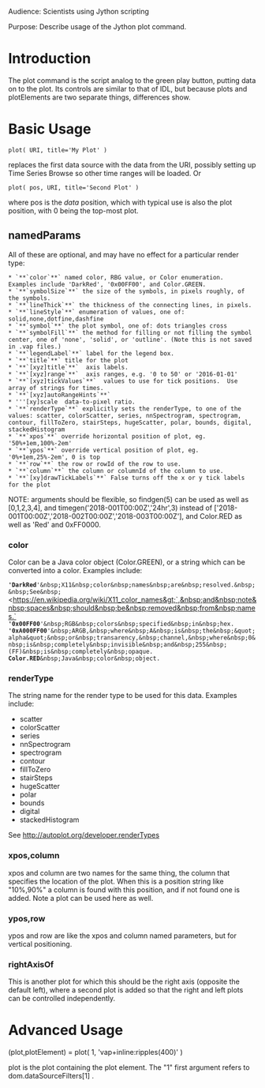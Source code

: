 Audience: Scientists using Jython scripting

Purpose: Describe usage of the Jython plot command.

# Introduction

The plot command is the script analog to the green play button, putting
data on to the plot. Its controls are similar to that of IDL, but
because plots and plotElements are two separate things, differences
show.

# Basic Usage

```
plot( URI, title='My Plot' )  
```

replaces the first data source with the data from the URI, possibly
setting up Time Series Browse so other time ranges will be loaded. Or

```
plot( pos, URI, title='Second Plot' )
```

where pos is the *data* position, which with typical use is also the
plot position, with 0 being the top-most plot.

## namedParams

All of these are optional, and may have no effect for a particular
render type:

```
* `**`color`**` named color, RBG value, or Color enumeration.  Examples include 'DarkRed', '0x00FF00', and Color.GREEN.
* `**`symbolSize`**` the size of the symbols, in pixels roughly, of the symbols.
* `**`lineThick`**` the thickness of the connecting lines, in pixels.
* `**`lineStyle`**` enumeration of values, one of: solid,none,dotfine,dashfine
* `**`symbol`**` the plot symbol, one of: dots triangles cross
* `**`symbolFill`**` the method for filling or not filling the symbol center, one of 'none', 'solid', or 'outline'. (Note this is not saved in .vap files.)
* `**`legendLabel`**` label for the legend box.
* `**`title`**` title for the plot
* `**`[xyz]title`**`  axis labels.
* `**`[xyz]range`**`  axis ranges, e.g. '0 to 50' or '2016-01-01'
* `**`[xyz]tickValues`**`  values to use for tick positions.  Use array of strings for times.
* `**`[xyz]autoRangeHints`**` 
* '''[xy]scale  data-to-pixel ratio.
* `**`renderType`**` explicitly sets the renderType, to one of the values: scatter, colorScatter, series, nnSpectrogram, spectrogram, contour, fillToZero, stairSteps, hugeScatter, polar, bounds, digital, stackedHistogram
* `**`xpos`**` override horizontal position of plot, eg. '50%+1em,100%-2em'
* `**`ypos`**` override vertical position of plot, eg. '0%+1em,25%-2em', 0 is top
* `**`row`**` the row or rowId of the row to use.
* `**`column`**` the column or columnId of the column to use.
* `**`[xy]drawTickLabels`**` False turns off the x or y tick labels for the plot
```

NOTE: arguments should be flexible, so findgen(5) can be used as well as
\[0,1,2,3,4\], and timegen('2018-001T00:00Z','24hr',3) instead of
\['2018-001T00:00Z','2018-002T00:00Z','2018-003T00:00Z'\], and Color.RED
as well as 'Red' and 0xFF0000.

### color

Color can be a Java color object (Color.GREEN), or a string which can be
converted into a color. Examples include:

**`'DarkRed`**`'&nbsp;X11&nbsp;color&nbsp;names&nbsp;are&nbsp;resolved.&nbsp;&nbsp;See&nbsp;`&lt;https://en.wikipedia.org/wiki/X11_color_names&gt;`,&nbsp;and&nbsp;note&nbsp;spaces&nbsp;should&nbsp;be&nbsp;removed&nbsp;from&nbsp;names.`  
**`'0x00FF00`**`'&nbsp;RGB&nbsp;colors&nbsp;specified&nbsp;in&nbsp;hex.`  
**`'0xA000FF00`**`'&nbsp;ARGB,&nbsp;where&nbsp;A&nbsp;is&nbsp;the&nbsp;&quot;alpha&quot;&nbsp;or&nbsp;transarency,&nbsp;channel,&nbsp;where&nbsp;0&nbsp;is&nbsp;completely&nbsp;invisible&nbsp;and&nbsp;255&nbsp;(FF)&nbsp;is&nbsp;completely&nbsp;opaque.`  
**`Color.RED`**`&nbsp;Java&nbsp;color&nbsp;object.`

### renderType

The string name for the render type to be used for this data. Examples
include:

  - scatter
  - colorScatter
  - series
  - nnSpectrogram
  - spectrogram
  - contour
  - fillToZero
  - stairSteps
  - hugeScatter
  - polar
  - bounds
  - digital
  - stackedHistogram

See <http://autoplot.org/developer.renderTypes>

### xpos,column

xpos and column are two names for the same thing, the column that
specifies the location of the plot. When this is a position string like
"10%,90%" a column is found with this position, and if not found one is
added. Note a plot can be used here as well.

### ypos,row

ypos and row are like the xpos and column named parameters, but for
vertical positioning.

### rightAxisOf

This is another plot for which this should be the right axis (opposite
the default left), where a second plot is added so that the right and
left plots can be controlled independently.

# Advanced Usage

(plot,plotElement) = plot( 1, 'vap+inline:ripples(400)' )

plot is the plot containing the plot element. The "1" first argument
refers to dom.dataSourceFilters\[1\] .

